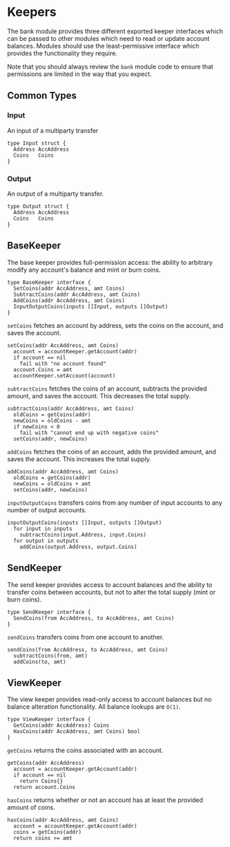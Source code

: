 # Keepers

The bank module provides three different exported keeper interfaces which can be passed to other modules which need to read or update account balances. Modules should use the least-permissive interface which provides the functionality they require.

Note that you should always review the `bank` module code to ensure that permissions are limited in the way that you expect.

## Common Types

### Input

An input of a multiparty transfer

```golang
type Input struct {
  Address AccAddress
  Coins   Coins
}
```

### Output

An output of a multiparty transfer.

```golang
type Output struct {
  Address AccAddress
  Coins   Coins
}
```

## BaseKeeper

The base keeper provides full-permission access: the ability to arbitrary modify any account's balance and mint or burn coins.

```golang
type BaseKeeper interface {
  SetCoins(addr AccAddress, amt Coins)
  SubtractCoins(addr AccAddress, amt Coins)
  AddCoins(addr AccAddress, amt Coins)
  InputOutputCoins(inputs []Input, outputs []Output)
}
```

`setCoins` fetches an account by address, sets the coins on the account, and saves the account.

```
setCoins(addr AccAddress, amt Coins)
  account = accountKeeper.getAccount(addr)
  if account == nil
    fail with "no account found"
  account.Coins = amt
  accountKeeper.setAccount(account)
```

`subtractCoins` fetches the coins of an account, subtracts the provided amount, and saves the account. This decreases the total supply.

```
subtractCoins(addr AccAddress, amt Coins)
  oldCoins = getCoins(addr)
  newCoins = oldCoins - amt
  if newCoins < 0
    fail with "cannot end up with negative coins"
  setCoins(addr, newCoins)
```

`addCoins` fetches the coins of an account, adds the provided amount, and saves the account. This increases the total supply.

```
addCoins(addr AccAddress, amt Coins)
  oldCoins = getCoins(addr)
  newCoins = oldCoins + amt
  setCoins(addr, newCoins)
```

`inputOutputCoins` transfers coins from any number of input accounts to any number of output accounts.

```
inputOutputCoins(inputs []Input, outputs []Output)
  for input in inputs
    subtractCoins(input.Address, input.Coins)
  for output in outputs
    addCoins(output.Address, output.Coins)
```

## SendKeeper

The send keeper provides access to account balances and the ability to transfer coins between accounts, but not to alter the total supply (mint or burn coins).

```golang
type SendKeeper interface {
  SendCoins(from AccAddress, to AccAddress, amt Coins)
}
```

`sendCoins` transfers coins from one account to another.

```
sendCoins(from AccAddress, to AccAddress, amt Coins)
  subtractCoins(from, amt)
  addCoins(to, amt)
```

## ViewKeeper

The view keeper provides read-only access to account balances but no balance alteration functionality. All balance lookups are `O(1)`.

```golang
type ViewKeeper interface {
  GetCoins(addr AccAddress) Coins
  HasCoins(addr AccAddress, amt Coins) bool
}
```

`getCoins` returns the coins associated with an account.

```
getCoins(addr AccAddress)
  account = accountKeeper.getAccount(addr)
  if account == nil
    return Coins{}
  return account.Coins
```

`hasCoins` returns whether or not an account has at least the provided amount of coins.

```
hasCoins(addr AccAddress, amt Coins)
  account = accountKeeper.getAccount(addr)
  coins = getCoins(addr)
  return coins >= amt 
```
